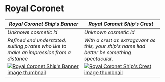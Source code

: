 # Royal Coronet

| *Royal Coronet Ship's Banner* | *Royal Coronet Ship's Crest* |
| ----------------------------- | ---------------------------- |
| *Unknown cosmetic id* | *Unknown cosmetic id* |
| *Refined and understated, suiting pirates who like to make an impression from a distance.* | *With a crest as extragavant as this, your ship's name had better be something spectacular.* |
| [![*Royal Coronet Ship's Banner* image thumbnail](https://cdn.merciasquill.com/images/67035fed8ad30bf0035179c4)](https://seaofthieves.wiki.gg/wiki/Royal_Coronet_Ship's_Banner) | [![*Royal Coronet Ship's Crest* image thumbnail](https://cdn.merciasquill.com/images/67035fed8ad30bf0035179c4)](https://seaofthieves.wiki.gg/wiki/Royal_Coronet_Ship's_Crest) |
